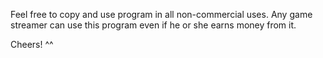 Feel free to copy and use program in all non-commercial uses.
Any game streamer can use this program even if he or she earns money from it.

Cheers! ^^

